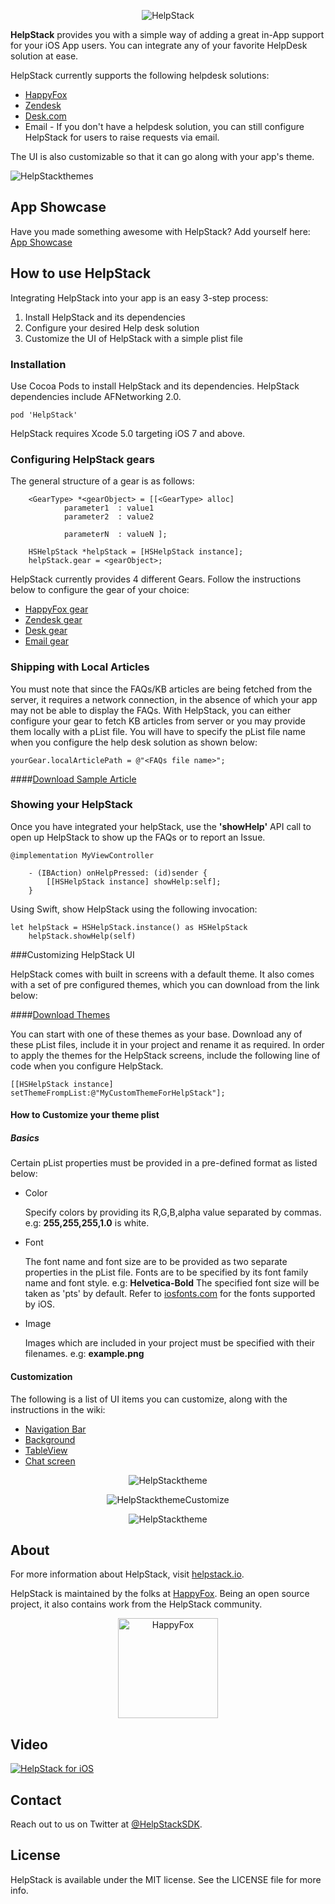 <p align="center" >
  <img src="https://dl.dropboxusercontent.com/u/55774910/HelpStack/Helpstack%20by%20Happyfox%20logos.png" alt="HelpStack" title="Logo">
</p>


**HelpStack** provides you with a simple way of adding a great in-App support for your iOS App users. You can integrate any of your favorite HelpDesk solution at ease.

HelpStack currently supports the following helpdesk solutions: 
- [HappyFox](https://www.happyfox.com/)
- [Zendesk](https://www.zendesk.com/)
- [Desk.com](http://www.desk.com/)
- Email - If you don't have a helpdesk solution, you can still configure HelpStack for users to raise requests via email.

The UI is also customizable so that it can go along with your app's theme.

<p align="left" >
  <img src="https://dl.dropboxusercontent.com/u/55774910/HelpStack/Screen%20Shot%202014-05-14%20at%202.46.10%20pm.png" alt="HelpStackthemes" title="screenshots">
</p>

## App Showcase
Have you made something awesome with HelpStack? Add yourself here: [App Showcase](https://github.com/happyfoxinc/helpstack/wiki/App-Showcase)

## How to use HelpStack
Integrating HelpStack into your app is an easy 3-step process:

1.	Install HelpStack and its dependencies 
2.	Configure your desired Help desk solution
3.	Customize the UI of HelpStack with a simple plist file



### Installation

Use Cocoa Pods to install HelpStack and its dependencies. HelpStack dependencies include AFNetworking 2.0.

	pod 'HelpStack'

HelpStack requires Xcode 5.0 targeting iOS 7 and above.

### Configuring HelpStack gears

The general structure of a gear is as follows:

        <GearType> *<gearObject> = [[<GearType> alloc] 
                parameter1  : value1
                parameter2  : value2
                
                parameterN  : valueN ];
        
        HSHelpStack *helpStack = [HSHelpStack instance];
        helpStack.gear = <gearObject>;
        
HelpStack currently provides 4 different Gears. Follow the instructions below to configure the gear of your choice:

  - [HappyFox gear](https://github.com/happyfoxinc/helpstack/wiki/Configuring-gears-for-HelpStack#1-happyfox-gear)
  - [Zendesk gear](https://github.com/happyfoxinc/helpstack/wiki/Configuring-gears-for-HelpStack#2-zendesk-gear)
  - [Desk gear](https://github.com/happyfoxinc/helpstack/wiki/Configuring-gears-for-HelpStack#3-desk-gear)
  - [Email gear](https://github.com/happyfoxinc/helpstack/wiki/Configuring-gears-for-HelpStack#4-email-gear)
                


### Shipping with Local Articles

You must note that since the FAQs/KB articles are being fetched from the server, it requires a network connection, in the absence of which your app may not be able to display the FAQs. With HelpStack, you can either configure your gear to fetch KB articles from server or you may provide them locally with a pList file. You will have to specify the pList file name when you configure the help desk solution as shown below:

	yourGear.localArticlePath = @"<FAQs file name>";
	
####[Download Sample Article](./Article/)

### Showing your HelpStack

Once you have integrated your helpStack, use the **'showHelp'** API call to open up HelpStack to show up the FAQs or to report an Issue.

	@implementation MyViewController
	
		- (IBAction) onHelpPressed: (id)sender {
			[[HSHelpStack instance] showHelp:self];
		}

Using Swift, show HelpStack using the following invocation:

	let helpStack = HSHelpStack.instance() as HSHelpStack
        helpStack.showHelp(self)

###Customizing HelpStack UI

HelpStack comes with built in screens with a default theme. It also comes with a set of pre configured themes, which you can download from the link below:

####[Download Themes](./Themes/)

You can start with one of these themes as your base. Download any of these pList files, include it in your project and rename it as required. In order to apply the themes for the HelpStack screens, include the following line of code when you configure HelpStack.

	[[HSHelpStack instance] setThemeFrompList:@"MyCustomThemeForHelpStack"];

#### How to Customize your theme plist

##### Basics

Certain pList properties must be provided in a pre-defined format as listed below:

* Color
	
	Specify colors by providing its R,G,B,alpha value separated by commas. e.g: **255,255,255,1.0** is white.
	
* Font
	
	The font name and font size are to be provided as two separate properties in the pList file. Fonts are to be specified by its font family name and font style. e.g: **Helvetica-Bold** The specified font size will be taken as 'pts' by default. 
Refer to [iosfonts.com](http://iosfonts.com) for the fonts supported by iOS.
	
* Image

	Images which are included in your project must be specified with their filenames. e.g: **example.png**
	
#### Customization

The following is a list of UI items you can customize, along with the instructions in the wiki:
  - [Navigation Bar](https://github.com/happyfoxinc/helpstack/wiki/Customization-Instructions#i-customizing-the-navigation-bar)
  - [Background](https://github.com/happyfoxinc/helpstack/wiki/Customization-Instructions#ii-customizing-the-background)
  - [TableView](https://github.com/happyfoxinc/helpstack/wiki/Customization-Instructions#iii-customizing-the-tableview)
  - [Chat screen](https://github.com/happyfoxinc/helpstack/wiki/Customization-Instructions#iv-customizing-the-chat-screen)
	

<p align="center" >
  <img src="https://dl.dropboxusercontent.com/u/55774910/HelpStack/11962138646_1ee89f5fb3_o.png" alt="HelpStacktheme" title="NavigationBar">
</p>


<p align="center" >
  <img src="https://dl.dropboxusercontent.com/u/55774910/HelpStack/tableView%20copy.png" alt="HelpStackthemeCustomize" title="TableView">
</p>


<p align="center" >
  <img src="https://dl.dropboxusercontent.com/u/55774910/HelpStack/chatScreen%20copy.png" alt="HelpStacktheme" title="ChatScreen">
</p>

## About
For more information about HelpStack, visit [helpstack.io](http://www.helpstack.io).

HelpStack is maintained by the folks at [HappyFox](http://www.happyfox.com/). Being an open source project, it also contains work from the HelpStack community.

<div align="center">
  <a href="http://www.happyfox.com" target="_blank"><img src="http://www.helpstack.io/startup/common-files/img/logos/happyfox.png" alt="HappyFox" width="160" ></a>
</div>

## Video

[![HelpStack for iOS](http://img.youtube.com/vi/0UvNO-Qm0AU/0.jpg)](https://www.youtube.com/watch?v=0UvNO-Qm0AUÂ)

## Contact

Reach out to us on Twitter at [@HelpStackSDK](https://twitter.com/HelpStackSDK).


## License

HelpStack is available under the MIT license. See the LICENSE file for more info.
